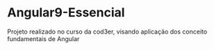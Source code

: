 # Angular9-Essencial
Projeto realizado no curso da cod3er, visando aplicação dos conceito fundamentais de Angular

